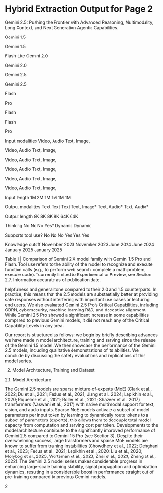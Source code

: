 # Hybrid Extraction Output for Page 2

Gemini 2.5: Pushing the Frontier with Advanced Reasoning, Multimodality, Long Context, and Next Generation Agentic Capabilities.

Gemini 1.5

Gemini 1.5

Flash-Lite
Gemini 2.0

Gemini 2.0

Gemini 2.5

Gemini 2.5

Flash

Pro

Flash

Flash

Pro

Input modalities
Video, Audio
Text, Image,

Video, Audio
Text, Image,

Video, Audio
Text, Image,

Video, Audio
Text, Image,

Video, Audio
Text, Image,

Video, Audio
Text, Image,

Input length
1M
2M
1M
1M
1M
1M

Output modalities
Text
Text
Text
Text, Image*
Text, Audio*
Text, Audio*

Output length
8K
8K
8K
8K
64K
64K

Thinking
No
No
No
Yes*
Dynamic
Dynamic

Supports tool use?
No
No
No
Yes
Yes
Yes

Knowledge cutoff
November
2023
November
2023
June 2024
June 2024
January
2025
January
2025

Table 1 | Comparison of Gemini 2.X model family with Gemini 1.5 Pro and Flash. Tool use refers
to the ability of the model to recognize and execute function calls (e.g., to perform web search,
complete a math problem, execute code). *currently limited to Experimental or Preview, see Section 2.7.
Information accurate as of publication date.

helpfulness and general tone compared to their 2.0 and 1.5 counterparts. In practice, this means that
the 2.5 models are substantially better at providing safe responses without interfering with important
use cases or lecturing end users. We also evaluated Gemini 2.5 Pro’s Critical Capabilities, including
CBRN, cybersecurity, machine learning R&D, and deceptive alignment. While Gemini 2.5 Pro showed
a significant increase in some capabilities compared to previous Gemini models, it did not reach any
of the Critical Capability Levels in any area.

Our report is structured as follows: we begin by briefly describing advances we have made in
model architecture, training and serving since the release of the Gemini 1.5 model. We then showcase
the performance of the Gemini 2.5 models, including qualitative demonstrations of its abilities. We
conclude by discussing the safety evaluations and implications of this model series.

2. Model Architecture, Training and Dataset

2.1. Model Architecture

The Gemini 2.5 models are sparse mixture-of-experts (MoE) (Clark et al., 2022; Du et al., 2021;
Fedus et al., 2021; Jiang et al., 2024; Lepikhin et al., 2020; Riquelme et al., 2021; Roller et al., 2021;
Shazeer et al., 2017) transformers (Vaswani et al., 2017) with native multimodal support for text,
vision, and audio inputs. Sparse MoE models activate a subset of model parameters per input token
by learning to dynamically route tokens to a subset of parameters (experts); this allows them to
decouple total model capacity from computation and serving cost per token. Developments to the
model architecture contribute to the significantly improved performance of Gemini 2.5 compared to
Gemini 1.5 Pro (see Section 3). Despite their overwhelming success, large transformers and sparse
MoE models are known to suffer from training instabilities (Chowdhery et al., 2022; Dehghani et al.,
2023; Fedus et al., 2021; Lepikhin et al., 2020; Liu et al., 2020; Molybog et al., 2023; Wortsman
et al., 2023; Zhai et al., 2023; Zhang et al., 2022). The Gemini 2.5 model series makes considerable
progress in enhancing large-scale training stability, signal propagation and optimization dynamics,
resulting in a considerable boost in performance straight out of pre-training compared to previous
Gemini models.

2
